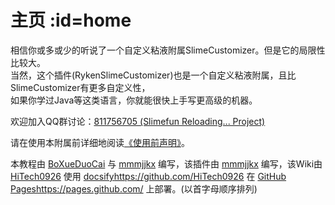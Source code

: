 # 主页 :id=home

相信你或多或少的听说了一个自定义粘液附属SlimeCustomizer。但是它的局限性比较大。  
当然，这个插件(RykenSlimeCustomizer)也是一个自定义粘液附属，且比SlimeCustomizer有更多自定义性，  
如果你学过Java等这类语言，你就能很快上手写更高级的机器。  

欢迎加入QQ群讨论：[811756705 (Slimefun Reloading... Project)](https://qm.qq.com/cgi-bin/qm/qr?k=idCPgpiN5wGQwc5fcO4PPLW4UkjAmsKP)

请在使用本附属前详细地阅读[《使用前声明》](Declaration.md)。  

本教程由 [BoXueDuoCai](https://github.com/BoXueDuoCai) 与 [mmmjjkx](https://github.com/lijinhong11) 编写，该插件由 [mmmjjkx](https://github.com/lijinhong11) 编写，该Wiki由 [HiTech0926](https://github.com/HiTech0926) 使用 [docsify](https://github.com/HiTech0926)https://github.com/HiTech0926 在 [GitHub Pages](https://pages.github.com/)https://pages.github.com/ 上部署。(以首字母顺序排列)

